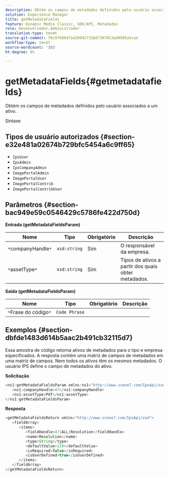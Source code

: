 ```yaml
---
description: Obtém os campos de metadados definidos pelo usuário associados a um ativo.
solution: Experience Manager
title: getMetadataFields
feature: Dynamic Media Classic, SDK/API, Metadados
role: Desenvolvedor,Administrador
translation-type: tm+mt
source-git-commit: f6c97606d7a4209427316d7367013ad9585a5cae
workflow-type: tm+mt
source-wordcount: '103'
ht-degree: 0%

---
```



# getMetadataFields{#getmetadatafields}

Obtém os campos de metadados definidos pelo usuário associados a um ativo.

Sintaxe

## Tipos de usuário autorizados {#section-e32e481a02674b729bfc5454a6c9ff65}

* `IpsUser`
* `IpsAdmin`
* `IpsCompanyAdmin`
* `ImagePortalAdmin`
* `ImagePortalUser`
* `ImagePortalContrib`
* `ImagePortalContribUser`

## Parâmetros {#section-bac949e59c0546429c5786fe422d750d}

**Entrada (getMetadataFieldsParam)**

| Nome | Tipo | Obrigatório | Descrição |
|---|---|---|---|
| `*`companyHandle`*` | `xsd:string` | Sim | O responsável da empresa. |
| `*`assetType`*` | `xsd:string` | Sim | Tipos de ativos a partir dos quais obter metadados. |

**Saída (getMetadataFieldsParam)**

| Nome | Tipo | Obrigatório | Descrição |
|---|---|---|---|
| `*`Frase do código`*` | `Code Phrase` |  |  |

## Exemplos {#section-dbfde1483d614b5aac2b491cb32115d7}

Essa amostra de código retorna ativos de metadados para o tipo e empresa especificados. A resposta contém uma matriz de campos de metadados em uma matriz de campos. Nem todos os ativos têm os mesmos metadados. O usuário IPS define o campo de metadados do ativo.

**Solicitação**

```java
<ns1:getMetadataFieldsParam xmlns:ns1="http://www.scene7.com/IpsApi/xsd">
   <ns1:companyHandle>47</ns1:companyHandle>
   <ns1:assetType>Pdf</ns1:assetType>
</ns1:getMetadataFieldsParam>
```

**Resposta**

```java
<getMetadataFieldsReturn xmlns="http://www.scene7.com/IpsApi/xsd">
   <fieldArray>
      <items>
         <fieldHandle>47|ALL|Resolution</fieldHandle>
         <name>Resolution</name>
         <type>String</type>
         <defaultValue>120</defaultValue>
         <isRequired>false</isRequired>
         <isUserDefined>true</isUserDefined>
      </items>
   </fieldArray>
</getMetadataFieldsReturn>
```

